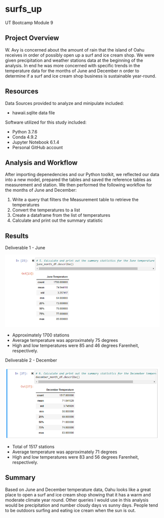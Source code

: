 # surfs_up
UT Bootcamp Module 9 

## Project Overview
W. Avy is concerned about the amount of rain that the island of Oahu receives in order of possibly open up a surf and ice cream shop.  We were given precipitation and weather stations data at the beginning of the analysis.  In end he was more concerned with specific trends in the temperature data for the months of June and December n order to determine if a surf and ice cream shop business is sustainable year-round.


## Resources
Data Sources provided to analyze and minipulate included:
- hawaii.sqlite data file

Software utilized for this study included: 
- Python 3.7.6 
- Conda 4.9.2 
- Jupyter Notebook 6.1.4
- Personal GitHub account

## Analysis and Workflow
After importing depenedencies and our Python toolkit, we reflected our data into a new model, prepared the tables and saved the reference tables as measurement and station.  We then performed the following workflow for the months of June and December:

1. Write a query that filters the Measurement table to retrieve the temperatures
2. Convert the temperatures to a list
3. Create a dataframe from the list of temperatures
4. Calculate and print out the summary statistic

## Results

Deliverable 1 - June

![alt text](https://github.com/austin020269/surfs_up/blob/main/June_statistics.PNG)

- Approximately 1700 stations 
- Average temperature was approximately 75 degrees 
- High and low temperatures were 85 and 46 degrees Farenheit, respectively.

Deliverable 2 - December

![alt text](https://github.com/austin020269/surfs_up/blob/main/December_statistics.PNG)

- Total of 1517 stations 
- Average temperature was approximately 71 degrees 
- High and low temperatures were 83 and 56 degrees Farenheit, respectively.

## Summary
Based on June and December temperature data, Oahu looks like a great place to open a surf and ice cream shop showing that it has a warm and moderate climate year round.  Other queries I would use in this analysis would be precipitation and number cloudy days vs sunny days.  People tend to be outdoors surfing and eating ice cream when the sun is out.
